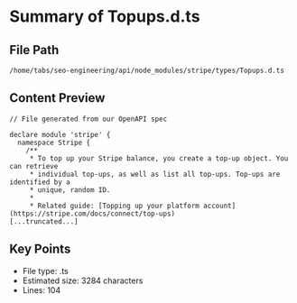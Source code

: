 # Summary of Topups.d.ts
  
## File Path
`/home/tabs/seo-engineering/api/node_modules/stripe/types/Topups.d.ts`

## Content Preview
```
// File generated from our OpenAPI spec

declare module 'stripe' {
  namespace Stripe {
    /**
     * To top up your Stripe balance, you create a top-up object. You can retrieve
     * individual top-ups, as well as list all top-ups. Top-ups are identified by a
     * unique, random ID.
     *
     * Related guide: [Topping up your platform account](https://stripe.com/docs/connect/top-ups)
[...truncated...]
```

## Key Points
- File type: .ts
- Estimated size: 3284 characters
- Lines: 104
